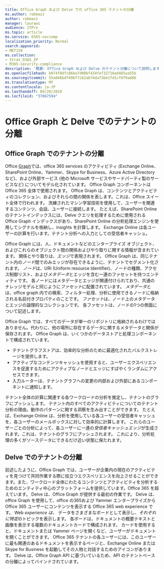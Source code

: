 ```yaml
---
title: Office Graph および Delve での office 365 テナントの分離
ms.author: robmazz
author: robmazz
manager: laurawi
audience: ITPro
ms.topic: article
ms.service: O365-seccomp
localization_priority: Normal
search.appverid:
- MET150
ms.collection:
- Strat_O365_IP
- M365-security-compliance
description: '概要: Office Graph および Delve のテナント分離について説明します。'
ms.openlocfilehash: b974f8dfc86ba7d00bf434fef32718ad485aa55b
ms.sourcegitcommit: 55a046bdf49bf7c62ab74da73be1fd1cf6f0ad86
ms.translationtype: MT
ms.contentlocale: ja-JP
ms.lasthandoff: 09/20/2019
ms.locfileid: "37067594"
---
```

# <a name="tenant-isolation-in-the-office-graph-and-delve"></a>Office Graph と Delve でのテナントの分離

## <a name="tenant-isolation-in-the-office-graph"></a>Office Graph でのテナントの分離
Office [Graph](https://dev.office.com/officegraph)では、office 365 services のアクティビティ (Exchange Online、SharePoint Online、Yammer、Skype for Business、Azure Active Directory など)、および外部サービス (他の Microsoft サービスやサードパーティ製のサービスなど) についてモデル化されています。 Office Graph コンポーネントは Office 365 全体で使用されます。 Office Graph は、コンテンツとアクティビティのコレクション、およびそれらの間の関係を表します。これは、Office スイート全体で行われます。 洗練されたマシン学習技術を使用して、ユーザーを関連するコンテンツ、会話、ユーザーに接続します。 たとえば、SharePoint Online のテナントインデックスには、Delve クエリを処理するために使用される Office Graph インデックスがあり、SharePoint Online の分析処理エンジンを使用してシグナルを格納し、insights を計算します。 Exchange Online は各ユーザーの計算を行います。テナント分析への入力としての受信者キャッシュ。

Office Graph には、人、ドキュメントなどのエンタープライズ オブジェクト、およびこれらのオブジェクト間の関係およびやり取りに関する情報が含まれています。 関係とやり取りは、*エッジ*で表現されます。 Office Graph は、同じテナント内の*ノード*間でのみエッジが存在できるように、テナントでセグメント化されます。 *ノード*は、URI (Uniform resource Identifier)、ノードの種類、アクセス制御リスト、および*メタデータ*とエッジを含む一連のファセットを持つエンティティです。 各ノードにはメタデータとエッジが関連付けられており、共通のナレッジモデルと同じように*ファセット*に配置されています。 *メタデータ*とは、office graph 内での検索、フィルター処理、分析に使用できるノードに格納される名前付きプロパティのことです。 *ファセット*は、ノード上のメタデータとエッジの論理的なコレクションです。 各ファセットは、ノードの1つの側面について記述します。 

Office Graph では、すべてのデータが単一のリポジトリに格納されるわけではありません。代わりに、他の場所に存在するデータに関するメタデータと関係が保存されます。 Office Graph は、いくつかのデータストアと処理コンポーネントで構成されています。
- テナントグラフストアは、効率的な分析のために最適化されたバルクストレージを提供します。
- アクティブなコンテンツキャッシュを使用すると、ユーザーエクスペリエンスを促進するためにアクティブなノードとエッジにすばやくランダムにアクセスできます。
- 入力ルーターは、テナントグラフへの変更の内部および外部にあるコンポーネントに通知します。

テナント全体の計算に関連する各ワークロードの分析を推定し、テナントのグラフにプッシュします。 テナント内のすべてのアクティビティについてのテナント分析の理由。動作のパターンに関する洞察を生み出すことができます。 たとえば、Exchange Online は、分析を使用している各ユーザーの受信者キャッシュを、各ユーザーのメールボックスに対して効率的に計算します。 これらのユーザーごとの分析によって、各ユーザーに一連の*受信者キャッシュエッジ*が生成されます。これは、テナントのグラフにプッシュされます。 これにより、分析処理の多くがソースデータにできるだけ近い状態に保たれます。

## <a name="tenant-isolation-in-delve"></a>Delve でのテナントの分離
前述したように、Office Graph では、ユーザーが企業内の現在のアクティビティを見つけて共同作業する際に役立つエクスペリエンスを向上させることができます。また、ワークロード全体にわたるコンテンツとアクティビティを分析するためのエンティティ中心のプラットフォームを提供しています。Office 365 を超えています。 Delve は、Office Graph が提供する最初の作業です。
Delve は、office Graph を使用して、office の365および Yammer エンタープライズから Office 365 ユーザーにコンテンツを表示する Office 365 web experience です。 Web *experience は、* データをさまざまなボードとして表示し、*それぞれに特定*のトピックを表示します。 各ボードは、ドキュメントの概要テキストと画像を表示する複数のドキュメントカードで構成されます。 カードを使用すると、ドキュメントまたは Yammer ページを開くなど、ユーザーがドキュメントを開くことができます。 Office 365 テナントの各ユーザーには、このユーザーに最も関連のあるドキュメントを表示するページと、Exchange Online または Skype for Business を起動してその人物と対話するためのアイコンがあります。 Delve は、Office Graph API に基づいているため、API のテナントベースの分離によってバインドされています。